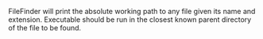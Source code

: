 FileFinder will print the absolute working path to any file given its name and extension.
Executable should be run in the closest known parent directory of the file to be found.

